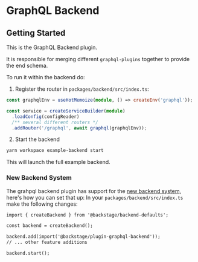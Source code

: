 # GraphQL Backend

## Getting Started

This is the GraphQL Backend plugin.

It is responsible for merging different `graphql-plugins` together to provide the end schema.

To run it within the backend do:

1. Register the router in `packages/backend/src/index.ts`:

```ts
const graphqlEnv = useHotMemoize(module, () => createEnv('graphql'));

const service = createServiceBuilder(module)
  .loadConfig(configReader)
  /** several different routers */
  .addRouter('/graphql', await graphql(graphqlEnv));
```

2. Start the backend

```bash
yarn workspace example-backend start
```

This will launch the full example backend.

### New Backend System

The grahpql backend plugin has support for the [new backend system](https://backstage.io/docs/backend-system/), here's how you can set that up:
In your `packages/backend/src/index.ts` make the following changes:

```diff
import { createBackend } from '@backstage/backend-defaults';

const backend = createBackend();

backend.add(import('@backstage/plugin-graphql-backend'));
// ... other feature additions

backend.start();
```
